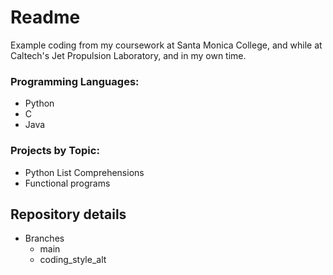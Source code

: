 # Readme
  Example coding from my coursework at Santa Monica College, and while at Caltech's Jet Propulsion Laboratory, and in my own time.
  
### Programming Languages:
* Python
* C
* Java


### Projects by Topic:
* Python List Comprehensions
* Functional programs

## Repository details
* Branches
  * main
  * coding_style_alt
